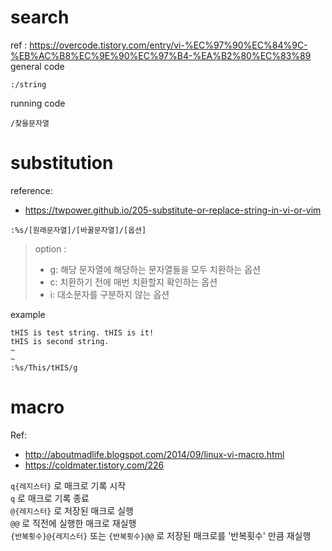 # search
ref : https://overcode.tistory.com/entry/vi-%EC%97%90%EC%84%9C-%EB%AC%B8%EC%9E%90%EC%97%B4-%EA%B2%80%EC%83%89
general code
```
:/string
```

running code
```
/찾을문자열
```


# substitution
reference:
- https://twpower.github.io/205-substitute-or-replace-string-in-vi-or-vim
```
:%s/[원래문자열]/[바꿀문자열]/[옵션]
```
> option : 
> - g: 해당 문자열에 해당하는 문자열들을 모두 치환하는 옵션  
> - c: 치환하기 전에 매번 치환할지 확인하는 옵션
> - i: 대소문자를 구분하지 않는 옵션  

example
```
tHIS is test string. tHIS is it!
tHIS is second string.
~
~
:%s/This/tHIS/g
```

# macro
Ref: 
- http://aboutmadlife.blogspot.com/2014/09/linux-vi-macro.html
- https://coldmater.tistory.com/226

`q{레지스터}` 로 매크로 기록 시작  
`q` 로 매크로 기록 종료  
`@{레지스터}` 로 저장된 매크로 실행  
`@@` 로 직전에 실행한 매크로 재실행  
`{반복횟수}@{레지스터}` 또는 `{반복횟수}@@` 로 저장된 매크로를 '반복횟수' 만큼 재실행  
